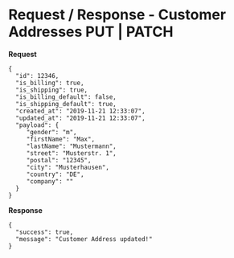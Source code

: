 # Request / Response - Customer Addresses PUT | PATCH

**Request**


```json5
{
  "id": 12346,
  "is_billing": true,
  "is_shipping": true,
  "is_billing_default": false,
  "is_shipping_default": true,
  "created_at": "2019-11-21 12:33:07",
  "updated_at": "2019-11-21 12:33:07",
  "payload": {
     "gender": "m",
     "firstName": "Max",
     "lastName": "Mustermann",
     "street": "Musterstr. 1",
     "postal": "12345",
     "city": "Musterhausen",
     "country": "DE",
     "company": ""
  }
}
```


**Response**


```json5
{
  "success": true,
  "message": "Customer Address updated!"
}
```